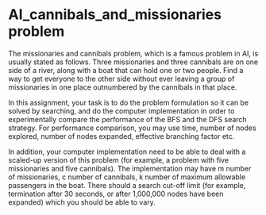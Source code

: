 # AI_cannibals_and_missionaries problem 

The missionaries and cannibals problem, which is a famous problem in AI,  is usually stated as follows. Three missionaries and three cannibals are on one side of a river, along with a boat that can hold one or two people. Find a way to get everyone to the other side without ever leaving a group of missionaries in one place outnumbered by the cannibals in that place. 

In this assignment, your task is to do the problem formulation so it can be solved by searching, and do the computer implementation in order to experimentally compare the performance of the BFS and the DFS search strategy. For performance comparison, you may use time, number of nodes explored, number of nodes expanded, effective branching factor etc.

In addition, your computer implementation need to be able to deal with a scaled-up version of this problem (for example, a problem with 
five missionaries and five cannibals). The implementation may have m number of missionaries, c number of cannibals, k number of maximum allowable passengers in the boat. There should a search cut-off limit (for example, termination after 30 seconds, or after 1,000,000 nodes have been expanded) which you should be able to vary.
